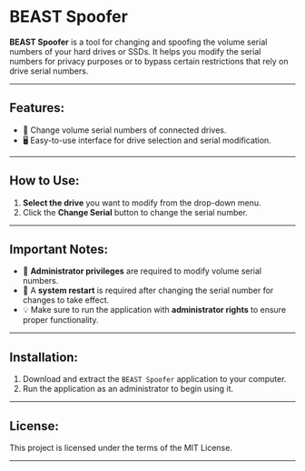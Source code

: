 # BEAST Spoofer

**BEAST Spoofer** is a tool for changing and spoofing the volume serial numbers of your hard drives or SSDs. It helps you modify the serial numbers for privacy purposes or to bypass certain restrictions that rely on drive serial numbers.

---

## Features:
- 🔄 Change volume serial numbers of connected drives.
- 🖥️ Easy-to-use interface for drive selection and serial modification.

---

## How to Use:
1. **Select the drive** you want to modify from the drop-down menu.
2. Click the **Change Serial** button to change the serial number.

---

## Important Notes:
- 🔑 **Administrator privileges** are required to modify volume serial numbers.
- 🛑 A **system restart** is required after changing the serial number for changes to take effect.
- 💡 Make sure to run the application with **administrator rights** to ensure proper functionality.

---

## Installation:
1. Download and extract the `BEAST Spoofer` application to your computer.
2. Run the application as an administrator to begin using it.

---

## License:
This project is licensed under the terms of the MIT License.

---

